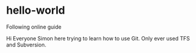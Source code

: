 # hello-world
Following online guide

Hi Everyone
Simon here trying to learn how to use Git.
Only ever used TFS and Subversion.
